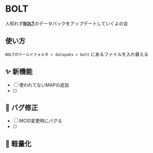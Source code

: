 # BOLT
人知れず[**BOLT**](https://archive.crowdford.com/maps/bolt)のデータパックをアップデートしていくよの会


## 使い方
`BOLTのワールドフォルダ > datapaks > bolt` にあるファイルを入れ替える


## ✨ 新機能
- [ ] 使われてないMAPの追加
- [ ] 

## 🐜 バグ修正
- [ ] MCID変更時にバグる
- [ ] 

## 🐎 軽量化
